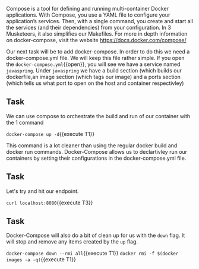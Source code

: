 Compose is a tool for defining and running multi-container Docker applications. With Compose, you use a YAML file to configure your application’s services. Then, with a single command, you create and start all the services (and their dependencies) from your configuration. In 3 Musketeers, it also simplifies our Makefiles. For more in depth information on docker-compose, visit the website https://docs.docker.com/compose/

Our next task will be to add docker-compose. In order to do this we need a docker-compose.yml file. We will keep this file rather simple. If you open the `docker-compose.yml`{{open}}, you will see we have a service named ```javaspring```. Under ```javaspring``` we have a build section (which builds our dockerfile,an image section (which tags our image) and a ports section (which tells us what port to open on the host and container respectivley)

## Task
We can use compose to orchestrate the build and run of our container with the 1 command

`docker-compose up -d`{{execute T1}}

This command is a lot cleaner than using the regular docker build and docker run commands. Docker-Compose allows us to declartivley run our containers by setting their configurations in the docker-compose.yml file. 

## Task 
Let's try and hit our endpoint. 

`curl localhost:8080`{{execute T3}}

## Task
Docker-Compose will also do a bit of clean up for us with the ```down``` flag. It will stop and remove any items created by the ```up``` flag. 

`docker-compose down --rmi all`{{execute T1}}
`docker rmi -f $(docker images -a -q)`{{execute T1}}